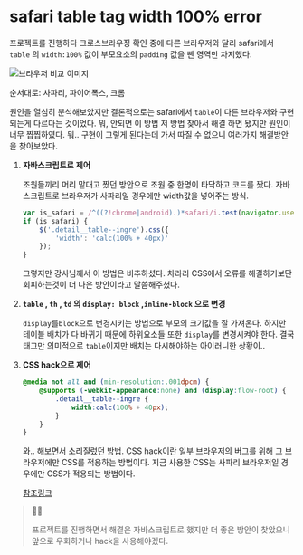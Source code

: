 # safari table tag width 100% error

프로젝트를 진행하다 크로스브라우징 확인 중에 다른 브라우저와 달리 safari에서 `table` 의  `width:100%` 값이 부모요소의 `padding` 값을 뺀 영역만 차지했다. 

![브라우저 비교 이미지](/Users/kimgahyun/Desktop/TIL/img/200412-01.png)

순서대로: 사파리, 파이어폭스, 크롬

원인을 열심히 분석해보았지만 결론적으로는 safari에서 `table`이 다른 브라우저와 구현되는게 다르다는 것이었다. 뭐, 안되면 이 방법 저 방법 찾아서 해결 하면 됐지만 원인이 너무 찝찝하였다. 뭐.. 구현이 그렇게 된다는데 가서 따질 수 없으니 여러가지 해결방안을 찾아보았다. 



1. **자바스크립트로 제어**

   조원들끼리 머리 맡대고 짰던 방안으로 조원 중 한명이 타닥하고 코드를 짰다. 자바스크립트로 브라우저가 사파리일 경우에만 width값을 넣어주는 방식.

   ```javascript
   var is_safari = /^((?!chrome|android).)*safari/i.test(navigator.userAgent);
   if (is_safari) {
       $('.detail__table--ingre').css({
           'width': 'calc(100% + 40px)'
       });
   }
   ```

   그렇지만 강사님께서 이 방법은 비추하셨다. 차라리 CSS에서 오류를 해결하기보단 회피하는것이 더 나은 방안이라고 말씀해주셨다. 

   

2. **`table` , `th` , `td` 의 `display: block` ,`inline-block` 으로 변경**

   `display`를`block`으로 변경시키는 방법으로 부모의 크기값을 잘 가져온다. 하지만 테이블 배치가 다 바뀌기 때문에 하위요소들 또한  `display`를 변경시켜야 한다. 결국 태그만 의미적으로 `table`이지만 배치는 다시해야하는 아이러니한 상황이..

   

3. **CSS hack으로 제어**

   ```css
   @media not all and (min-resolution:.001dpcm) { 
       @supports (-webkit-appearance:none) and (display:flow-root) { 
           .detail__table--ingre { 
               width:calc(100% + 40px); 
           } 
       } 
   }
   ```

   와.. 해보면서 소리질렀던 방법. CSS hack이란 일부 브라우저의 버그를 위해 그 브라우저에만 CSS를 적용하는 방법이다. 지금 사용한 CSS는 사파리 브라우저일 경우에만 CSS가 적용되는 방법이다.

   [참조링크](https://browserstrangeness.bitbucket.io/css_hacks.html#safari)



> 🧚‍♀️
>
> 프로젝트를 진행하면서 해결은 자바스크립트로 했지만 더 좋은 방안이 찾았으니 앞으로 우회하거나 hack을 사용해야겠다.

